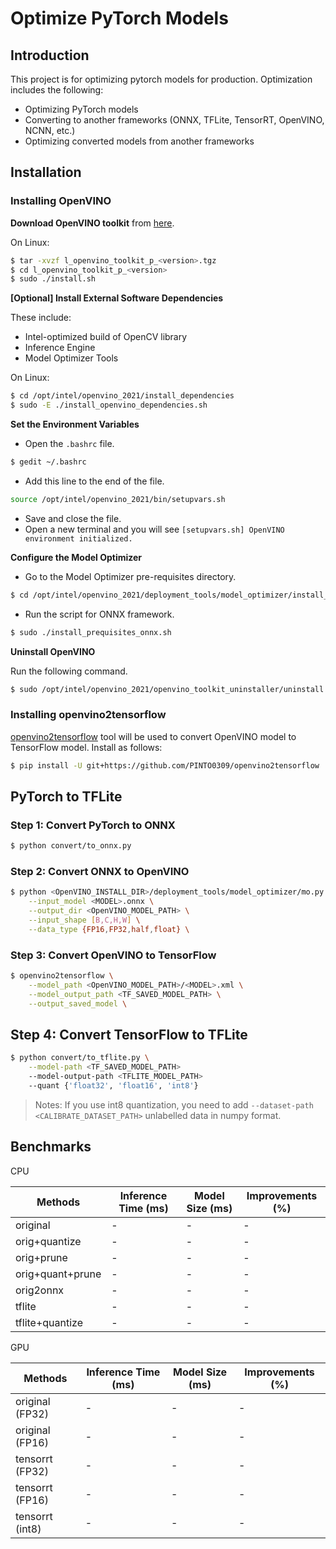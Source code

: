 # Optimize PyTorch Models

## Introduction

This project is for optimizing pytorch models for production. Optimization includes the following:

* Optimizing PyTorch models
* Converting to another frameworks (ONNX, TFLite, TensorRT, OpenVINO, NCNN, etc.)
* Optimizing converted models from another frameworks

## Installation

### Installing OpenVINO

**Download OpenVINO toolkit** from [here](https://software.intel.com/en-us/openvino-toolkit/choose-download).

On Linux:

```bash
$ tar -xvzf l_openvino_toolkit_p_<version>.tgz
$ cd l_openvino_toolkit_p_<version>
$ sudo ./install.sh
```

**[Optional] Install External Software Dependencies**

These include:
* Intel-optimized build of OpenCV library
* Inference Engine
* Model Optimizer Tools

On Linux:

```bash
$ cd /opt/intel/openvino_2021/install_dependencies
$ sudo -E ./install_openvino_dependencies.sh
```

**Set the Environment Variables**

* Open the `.bashrc` file.

```bash
$ gedit ~/.bashrc
```

* Add this line to the end of the file.

```bash
source /opt/intel/openvino_2021/bin/setupvars.sh
```

* Save and close the file.
* Open a new terminal and you will see `[setupvars.sh] OpenVINO environment initialized.`

**Configure the Model Optimizer**

* Go to the Model Optimizer pre-requisites directory.

```bash
$ cd /opt/intel/openvino_2021/deployment_tools/model_optimizer/install_prequisites
```

* Run the script for ONNX framework.

```bash
$ sudo ./install_prequisites_onnx.sh
```

**Uninstall OpenVINO**

Run the following command.

```bash
$ sudo /opt/intel/openvino_2021/openvino_toolkit_uninstaller/uninstall.sh -s
```

### Installing openvino2tensorflow

[openvino2tensorflow](https://github.com/PINTO0309/openvino2tensorflow) tool will be used to convert OpenVINO model to TensorFlow model. Install as follows:

```bash
$ pip install -U git+https://github.com/PINTO0309/openvino2tensorflow
```

## PyTorch to TFLite

### Step 1: Convert PyTorch to ONNX

```bash
$ python convert/to_onnx.py
```

### Step 2: Convert ONNX to OpenVINO

```bash
$ python <OpenVINO_INSTALL_DIR>/deployment_tools/model_optimizer/mo.py \
    --input_model <MODEL>.onnx \
    --output_dir <OpenVINO_MODEL_PATH> \
    --input_shape [B,C,H,W] \
    --data_type {FP16,FP32,half,float} \
```

### Step 3: Convert OpenVINO to TensorFlow

```bash
$ openvino2tensorflow \
    --model_path <OpenVINO_MODEL_PATH>/<MODEL>.xml \
    --model_output_path <TF_SAVED_MODEL_PATH> \
    --output_saved_model \
```

## Step 4: Convert TensorFlow to TFLite

```bash
$ python convert/to_tflite.py \
    --model-path <TF_SAVED_MODEL_PATH>
    --model-output-path <TFLITE_MODEL_PATH>
    --quant {'float32', 'float16', 'int8'}
```

> Notes: If you use int8 quantization, you need to add `--dataset-path <CALIBRATE_DATASET_PATH>` unlabelled data in numpy format.


## Benchmarks

CPU 

Methods | Inference Time (ms) | Model Size (ms) | Improvements (%)
--- | --- | --- | ---
original | - | - | -
orig+quantize | - | - | -
orig+prune | - | - | -
orig+quant+prune | - | - | -
orig2onnx | - | - | -
tflite | - | - | -
tflite+quantize | - | - | -

GPU

Methods | Inference Time (ms) | Model Size (ms) | Improvements (%)
--- | --- | --- | ---
original (FP32) | - | - | -
original (FP16) | - | - | -
tensorrt (FP32) | - | - | -
tensorrt (FP16) | - | - | -
tensorrt (int8) | - | - | -